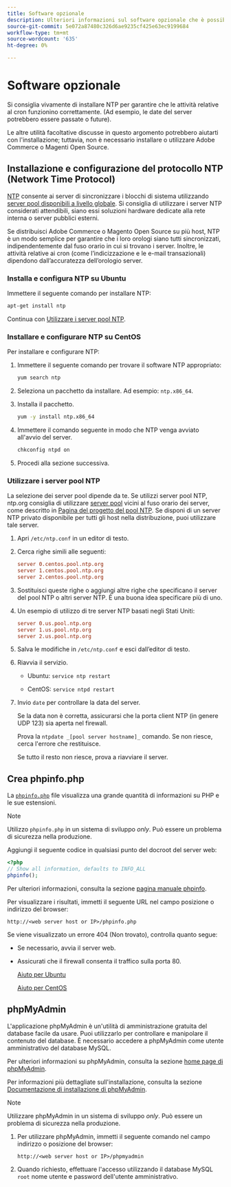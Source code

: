 ```yaml
---
title: Software opzionale
description: Ulteriori informazioni sul software opzionale che è possibile installare per supportare le installazioni on-premise di Adobe Commerce e Magento Open Source.
source-git-commit: 5e072a87480c326d6ae9235cf425e63ec9199684
workflow-type: tm+mt
source-wordcount: '635'
ht-degree: 0%

---
```



# Software opzionale

Si consiglia vivamente di installare NTP per garantire che le attività relative al cron funzionino correttamente. (Ad esempio, le date del server potrebbero essere passate o future).

Le altre utilità facoltative discusse in questo argomento potrebbero aiutarti con l&#39;installazione; tuttavia, non è necessario installare o utilizzare Adobe Commerce o Magenti Open Source.

## Installazione e configurazione del protocollo NTP (Network Time Protocol)

[NTP](https://www.ntp.org/) consente ai server di sincronizzare i blocchi di sistema utilizzando [server pool disponibili a livello globale](https://www.ntppool.org/en/). Si consiglia di utilizzare i server NTP considerati attendibili, siano essi soluzioni hardware dedicate alla rete interna o server pubblici esterni.

Se distribuisci Adobe Commerce o Magento Open Source su più host, NTP è un modo semplice per garantire che i loro orologi siano tutti sincronizzati, indipendentemente dal fuso orario in cui si trovano i server. Inoltre, le attività relative ai cron (come l’indicizzazione e le e-mail transazionali) dipendono dall’accuratezza dell’orologio server.

### Installa e configura NTP su Ubuntu

Immettere il seguente comando per installare NTP:

```bash
apt-get install ntp
```

Continua con [Utilizzare i server pool NTP](#use-ntp-pool-servers).

### Installare e configurare NTP su CentOS

Per installare e configurare NTP:

1. Immettere il seguente comando per trovare il software NTP appropriato:

   ```bash
   yum search ntp
   ```

1. Seleziona un pacchetto da installare. Ad esempio: `ntp.x86_64`.

1. Installa il pacchetto.

   ```bash
   yum -y install ntp.x86_64
   ```

1. Immettere il comando seguente in modo che NTP venga avviato all&#39;avvio del server.

   ```bash
   chkconfig ntpd on
   ```

1. Procedi alla sezione successiva.

### Utilizzare i server pool NTP

La selezione dei server pool dipende da te. Se utilizzi server pool NTP, ntp.org consiglia di utilizzare [server pool](https://www.ntppool.org/en/) vicini al fuso orario dei server, come descritto in [Pagina del progetto del pool NTP](https://www.ntppool.org/en/use.html). Se disponi di un server NTP privato disponibile per tutti gli host nella distribuzione, puoi utilizzare tale server.

1. Apri `/etc/ntp.conf` in un editor di testo.

1. Cerca righe simili alle seguenti:

   ```conf
   server 0.centos.pool.ntp.org
   server 1.centos.pool.ntp.org
   server 2.centos.pool.ntp.org
   ```

1. Sostituisci queste righe o aggiungi altre righe che specificano il server del pool NTP o altri server NTP. È una buona idea specificare più di uno.

1. Un esempio di utilizzo di tre server NTP basati negli Stati Uniti:

   ```conf
   server 0.us.pool.ntp.org
   server 1.us.pool.ntp.org
   server 2.us.pool.ntp.org
   ```

1. Salva le modifiche in `/etc/ntp.conf` e esci dall’editor di testo.

1. Riavvia il servizio.

   * Ubuntu: `service ntp restart`

   * CentOS: `service ntpd restart`

1. Invio `date` per controllare la data del server.

   Se la data non è corretta, assicurarsi che la porta client NTP (in genere UDP 123) sia aperta nel firewall.

   Prova la `ntpdate _[pool server hostname]_` comando. Se non riesce, cerca l&#39;errore che restituisce.

   Se tutto il resto non riesce, prova a riavviare il server.

## Crea phpinfo.php

La [`phpinfo.php`](https://www.php.net/manual/en/function.phpinfo.php) file visualizza una grande quantità di informazioni su PHP e le sue estensioni.

>[!NOTE]
>
>Utilizzo `phpinfo.php` in un sistema di sviluppo _only_. Può essere un problema di sicurezza nella produzione.

Aggiungi il seguente codice in qualsiasi punto del docroot del server web:

```php
<?php
// Show all information, defaults to INFO_ALL
phpinfo();
```

Per ulteriori informazioni, consulta la sezione [pagina manuale phpinfo](https://www.php.net/manual/en/function.phpinfo.php).

Per visualizzare i risultati, immetti il seguente URL nel campo posizione o indirizzo del browser:

```http
http://<web server host or IP>/phpinfo.php
```

Se viene visualizzato un errore 404 (Non trovato), controlla quanto segue:

* Se necessario, avvia il server web.
* Assicurati che il firewall consenta il traffico sulla porta 80.

   [Aiuto per Ubuntu](https://help.ubuntu.com/community/UFW)

   [Aiuto per CentOS](https://wiki.centos.org/HowTos/Network/IPTables)

## phpMyAdmin

L&#39;applicazione phpMyAdmin è un&#39;utilità di amministrazione gratuita del database facile da usare. Puoi utilizzarlo per controllare e manipolare il contenuto del database. È necessario accedere a phpMyAdmin come utente amministrativo del database MySQL.

Per ulteriori informazioni su phpMyAdmin, consulta la sezione [home page di phpMyAdmin](https://www.phpmyadmin.net/).

Per informazioni più dettagliate sull&#39;installazione, consulta la sezione [Documentazione di installazione di phpMyAdmin](https://docs.phpmyadmin.net/en/latest/setup.html#quick-install).

>[!NOTE]
>
>Utilizzare phpMyAdmin in un sistema di sviluppo _only_. Può essere un problema di sicurezza nella produzione.

1. Per utilizzare phpMyAdmin, immetti il seguente comando nel campo indirizzo o posizione del browser:

   ```http
   http://<web server host or IP>/phpmyadmin
   ```

1. Quando richiesto, effettuare l&#39;accesso utilizzando il database MySQL `root` nome utente e password dell&#39;utente amministrativo.
